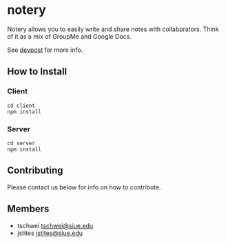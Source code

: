 # notery
Notery allows you to easily write and share notes with collaborators. 
Think of it as a mix of GroupMe and Google Docs.

See [devpost](https://devpost.com/software/notery]) for more info.

## How to Install
### Client
```
cd client
npm install
```
### Server
```
cd server
npm install
```

## Contributing
Please contact us below for info on how to contribute.

## Members
* tschwei <tschwei@siue.edu>
* jstites <jstites@siue.edu>
